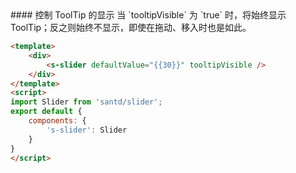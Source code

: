 <cn>
#### 控制 ToolTip 的显示
当 `tooltipVisible` 为 `true` 时，将始终显示 ToolTip；反之则始终不显示，即使在拖动、移入时也是如此。
</cn>

```html
<template>
    <div>
        <s-slider defaultValue="{{30}}" tooltipVisible />
    </div>
</template>
<script>
import Slider from 'santd/slider';
export default {
    components: {
        's-slider': Slider
    }
}
</script>
```

